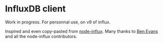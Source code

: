 # InfluxDB client

Work in progress. For personnal use, on v9 of influx.

Inspired and even copy-pasted from [node-influx](https://github.com/bencevans/node-influxhttps://github.com/bencevans/node-influx).
Many thanks to [Ben Evans](https://github.com/bencevans) and all the node-influx contributors.

